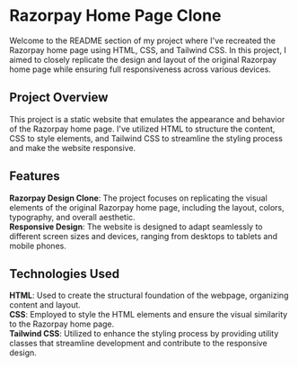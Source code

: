 # Razorpay Home Page Clone
Welcome to the README section of my project where I've recreated the Razorpay home page using HTML, CSS, and Tailwind CSS. In this project, I aimed to closely replicate the design and layout of the original Razorpay home page while ensuring full responsiveness across various devices.

## Project Overview
This project is a static website that emulates the appearance and behavior of the Razorpay home page. I've utilized HTML to structure the content, CSS to style elements, and Tailwind CSS to streamline the styling process and make the website responsive.

## Features
**Razorpay Design Clone**: The project focuses on replicating the visual elements of the original Razorpay home page, including the layout, colors, typography, and overall aesthetic.  
**Responsive Design**: The website is designed to adapt seamlessly to different screen sizes and devices, ranging from desktops to tablets and mobile phones.

## Technologies Used
**HTML**: Used to create the structural foundation of the webpage, organizing content and layout.  
**CSS**: Employed to style the HTML elements and ensure the visual similarity to the Razorpay home page.   
**Tailwind CSS**: Utilized to enhance the styling process by providing utility classes that streamline development and contribute to the responsive design.


